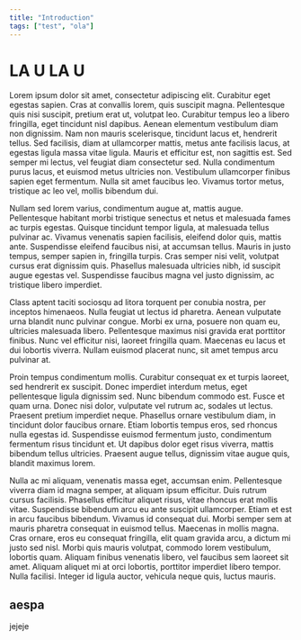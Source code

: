```yaml
---
title: "Introduction"
tags: ["test", "ola"]
---
```


# LA U LA U

Lorem ipsum dolor sit amet, consectetur adipiscing elit. Curabitur eget egestas sapien. Cras at convallis lorem, quis suscipit magna. Pellentesque quis nisi suscipit, pretium erat ut, volutpat leo. Curabitur tempus leo a libero fringilla, eget tincidunt nisl dapibus. Aenean elementum vestibulum diam non dignissim. Nam non mauris scelerisque, tincidunt lacus et, hendrerit tellus. Sed facilisis, diam at ullamcorper mattis, metus ante facilisis lacus, at egestas ligula massa vitae ligula. Mauris et efficitur est, non sagittis est. Sed semper mi lectus, vel feugiat diam consectetur sed. Nulla condimentum purus lacus, et euismod metus ultricies non. Vestibulum ullamcorper finibus sapien eget fermentum. Nulla sit amet faucibus leo. Vivamus tortor metus, tristique ac leo vel, mollis bibendum dui.

Nullam sed lorem varius, condimentum augue at, mattis augue. Pellentesque habitant morbi tristique senectus et netus et malesuada fames ac turpis egestas. Quisque tincidunt tempor ligula, at malesuada tellus pulvinar ac. Vivamus venenatis sapien facilisis, eleifend dolor quis, mattis ante. Suspendisse eleifend faucibus nisi, at accumsan tellus. Mauris in justo tempus, semper sapien in, fringilla turpis. Cras semper nisi velit, volutpat cursus erat dignissim quis. Phasellus malesuada ultricies nibh, id suscipit augue egestas vel. Suspendisse faucibus magna vel justo dignissim, ac tristique libero imperdiet.

Class aptent taciti sociosqu ad litora torquent per conubia nostra, per inceptos himenaeos. Nulla feugiat ut lectus id pharetra. Aenean vulputate urna blandit nunc pulvinar congue. Morbi ex urna, posuere non quam eu, ultricies malesuada libero. Pellentesque maximus nisi gravida erat porttitor finibus. Nunc vel efficitur nisi, laoreet fringilla quam. Maecenas eu lacus et dui lobortis viverra. Nullam euismod placerat nunc, sit amet tempus arcu pulvinar at.

Proin tempus condimentum mollis. Curabitur consequat ex et turpis laoreet, sed hendrerit ex suscipit. Donec imperdiet interdum metus, eget pellentesque ligula dignissim sed. Nunc bibendum commodo est. Fusce et quam urna. Donec nisi dolor, vulputate vel rutrum ac, sodales ut lectus. Praesent pretium imperdiet neque. Phasellus ornare vestibulum diam, in tincidunt dolor faucibus ornare. Etiam lobortis tempus eros, sed rhoncus nulla egestas id. Suspendisse euismod fermentum justo, condimentum fermentum risus tincidunt et. Ut dapibus dolor eget risus viverra, mattis bibendum tellus ultricies. Praesent augue tellus, dignissim vitae augue quis, blandit maximus lorem.

Nulla ac mi aliquam, venenatis massa eget, accumsan enim. Pellentesque viverra diam id magna semper, at aliquam ipsum efficitur. Duis rutrum cursus facilisis. Phasellus efficitur aliquet risus, vitae rhoncus erat mollis vitae. Suspendisse bibendum arcu eu ante suscipit ullamcorper. Etiam et est in arcu faucibus bibendum. Vivamus id consequat dui. Morbi semper sem at mauris pharetra consequat in euismod tellus. Maecenas in mollis magna. Cras ornare, eros eu consequat fringilla, elit quam gravida arcu, a dictum mi justo sed nisl. Morbi quis mauris volutpat, commodo lorem vestibulum, lobortis quam. Aliquam finibus venenatis libero, vel faucibus sem laoreet sit amet. Aliquam aliquet mi at orci lobortis, porttitor imperdiet libero tempor. Nulla facilisi. Integer id ligula auctor, vehicula neque quis, luctus mauris.

## aespa

jejeje
